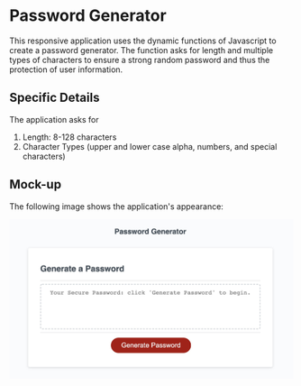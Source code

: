 # Password Generator 

This responsive application uses the dynamic functions of Javascript to create a password generator. The function asks for length and multiple types of characters to ensure a strong random password and thus the protection of user information. 

## Specific Details

The application asks for 
1. Length: 8-128 characters
2. Character Types (upper and lower case alpha, numbers, and special characters)


## Mock-up

The following image shows the application's appearance:

![password generator](Assets/screenshot_of_project.jpeg)






